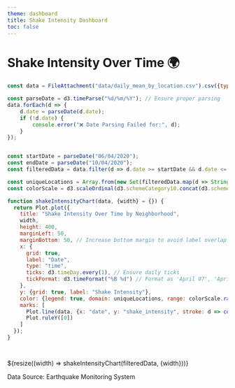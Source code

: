 ```yaml
---
theme: dashboard
title: Shake Intensity Dashboard
toc: false
---
```


# Shake Intensity Over Time 🌍

<!-- Load the data -->

```js
const data = FileAttachment("data/daily_mean_by_location.csv").csv({typed: true});
```

<!-- Fix Date Formatting & Filter Data for the Required Date Range -->

```js
const parseDate = d3.timeParse("%d/%m/%Y"); // Ensure proper parsing
data.forEach(d => {
    d.date = parseDate(d.date); 
    if (!d.date) {
        console.error("❌ Date Parsing Failed for:", d);
    }
});


const startDate = parseDate("06/04/2020");
const endDate = parseDate("10/04/2020");
const filteredData = data.filter(d => d.date >= startDate && d.date <= endDate);

```

<!-- Define a Unique Color Scale for Each Neighborhood -->

```js
const uniqueLocations = Array.from(new Set(filteredData.map(d => String(d.location))));
const colorScale = d3.scaleOrdinal(d3.schemeCategory10.concat(d3.schemeSet3, d3.schemePaired)).domain(uniqueLocations);
```

<!-- Function to Create the Line Chart with Unique Colors and Legend -->

```js
function shakeIntensityChart(data, {width} = {}) {
  return Plot.plot({
    title: "Shake Intensity Over Time by Neighborhood",
    width,
    height: 400,
    marginLeft: 50,
    marginBottom: 50, // Increase bottom margin to avoid label overlap
    x: {
      grid: true,
      label: "Date",
      type: "time",
      ticks: d3.timeDay.every(1), // Ensure daily ticks
      tickFormat: d3.timeFormat("%B %d") // Format as 'April 07', 'April 08', etc.
    },
    y: {grid: true, label: "Shake Intensity"},
    color: {legend: true, domain: uniqueLocations, range: colorScale.range()},
    marks: [
      Plot.line(data, {x: "date", y: "shake_intensity", stroke: d => colorScale(String(d.location)), strokeWidth: 2, tip: true}),
      Plot.ruleY([0])
    ]
  });
}




```

<!-- Display the Line Chart -->

<div class="grid grid-cols-1">
  <div class="card">
    ${resize((width) => shakeIntensityChart(filteredData, {width}))}
  </div>
</div>

Data Source: Earthquake Monitoring System



